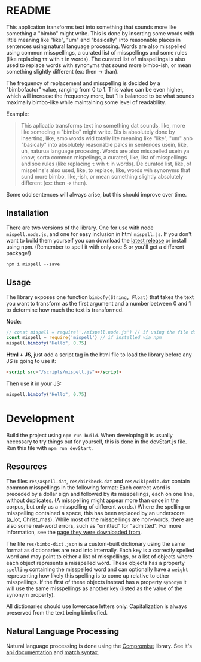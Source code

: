 # README
This application transforms text into something that sounds more like something a "bimbo" might write. This is done by inserting some words with little meaning like "like", "um" and "basically" into reasonable places in sentences using natural language processing. Words are also misspelled using common misspellings, a curated list of misspellings and some rules (like replacing `tt` with `t` in words). The curated list of misspellings is also used to replace words with synonyms that sound more bimbo-ish, or mean something slightly different (ex: then -> than).

The frequency of replacement and misspelling is decided by a "bimbofactor" value, ranging from 0 to 1. This value can be even higher, which will increase the frequency more, but 1 is balanced to be what sounds maximally bimbo-like while maintaining some level of readability.

Example:
> This aplicatio transforms text ino something dat sounds, like, more like someding a "bimbo" might write. Dis is absolutely done by inserting, like, smo words wid totally lite meaning like "like", "um" anb "basicaly" into absolutely reasonable palcs in sentences usein, like, uh, naturua language procesing. Words are also misspelled usein ya know, sorta common mispelings, a curated, like, list of misspellings and soe rules (like replacing `t` wih `t` in words). De curated list, like, of mispelins's also used, like, to replace, like, words wih synonyms that sund more bimbo, like,-ish, or mean something slightly absolutely different (ex: then -> then).

Some odd sentences will always arise, but this should improve over time.

## Installation
There are two versions of the library. One for use with node `mispell.node.js`, and one for easy inclusion in html `mispell.js`. If you don't want to build them yourself you can download the [latest release](https://github.com/Gardamuse/mispell/releases/latest) or install using npm. (Remember to spell it with only one S or you'll get a different package!)
```
npm i mispell --save
```


## Usage
The library exposes one function `bimbofy(String, Float)` that takes the text you want to transform as the first argument and a number between 0 and 1 to determine how much the text is transformed.

__Node__:
```js
// const mispell = require('./mispell.node.js') // if using the file directly
const mispell = require('mispell') // if installed via npm
mispell.bimbofy("Hello", 0.75)
```

__Html + JS__, just add a script tag in the html file to load the library before any JS is going to use it:
```html
<script src="/scripts/mispell.js"></script>
```
Then use it in your JS:
```js
mispell.bimbofy("Hello", 0.75)
```

# Development
Build the project using `npm run build`. When developing it is usually necessary to try things out for yourself, this is done in the devStart.js file. Run this file with `npm run devStart`.

## Resources
The files `res/aspell.dat`, `res/birkbeck.dat` and `res/wikipedia.dat` contain common misspellings in the following format: Each correct word is preceded by a dollar sign and followed by its misspellings, each on one line, without duplicates. (A misspelling might appear more than once in the corpus, but only as a misspelling of different words.) Where the spelling or misspelling contained a space, this has been replaced by an underscore (a_lot, Christ_mas). While most of the misspellings are non-words, there are also some real-word errors, such as "omitted" for "admitted". For more information, see the [page they were downloaded from](https://www.dcs.bbk.ac.uk/~ROGER/corpora.html).

The file `res/bimbo-dict.json` is a custom-built dictionary using the same format as dictionaries are read into internally. Each key is a correctly spelled word and may point to either a list of misspellings, or a list of objects where each object represents a misspelled word. These objects has a property `spelling` containing the misspelled word and can optionally have a `weight` representing how likely this spelling is to come up relative to other misspellings. If the first of these objects instead has a property `synonym` it will use the same misspellings as another key (listed as the value of the synonym property).

All dictionaries should use lowercase letters only. Capitalization is always preserved from the text being bimbofied.

## Natural Language Processing
Natural language processing is done using the [Compromise](https://github.com/spencermountain/compromise) library. See it's [api documentation](https://observablehq.com/@spencermountain/compromise-api) and [match syntax](https://github.com/spencermountain/compromise/wiki/Match-syntax).
